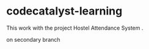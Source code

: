 ﻿# codecatalyst-learning
This work with the project Hostel Attendance System .

on secondary branch 